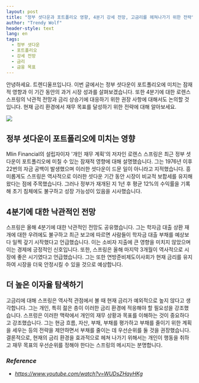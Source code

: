 ```yaml
---
layout: post
title: "정부 셧다운과 포트폴리오 영향, 4분기 강세 전망, 고금리를 헤쳐나가기 위한 전략"
author: "Trendy Wolf"
header-style: text
lang: en
tags:
  - 정부 셧다운
  - 포트폴리오
  - 강세 전망
  - 금리
  - 금융 목표
---
```


안녕하세요. 트렌디울프입니다. 이번 글에서는 정부 셧다운이 포트폴리오에 미치는 잠재적 영향과 이 기간 동안의 과거 시장 성과를 살펴보겠습니다. 또한 4분기에 대한 로렌스 스프링의 낙관적 전망과 금리 상승기에 대응하기 위한 권장 사항에 대해서도 논의할 것입니다. 현재 금리 환경에서 재무 목표를 달성하기 위한 전략에 대해 알아보세요.

<img
    src="https://i.ytimg.com/vi/WUDsZHayHKg/hqdefault.jpg"
/>


## 정부 셧다운이 포트폴리오에 미치는 영향
Mlin Financial의 설립자이자 '개인 재무 계획'의 저자인 로렌스 스프링은 최근 정부 셧다운이 포트폴리오에 미칠 수 있는 잠재적 영향에 대해 설명했습니다. 그는 1976년 이후 22번의 자금 공백이 발생했으며 이러한 셧다운이 드문 일이 아니라고 지적했습니다. 흥미롭게도 스프링은 역사적으로 이러한 셧다운 기간 동안 시장이 비교적 보합세를 유지해왔다는 점에 주목했습니다. 그러나 정부가 재개된 지 1년 후 평균 12%의 수익률을 기록해 초기 침체에도 불구하고 성장 가능성이 있음을 시사했습니다.

## 4분기에 대한 낙관적인 전망
스프링은 올해 4분기에 대한 낙관적인 전망도 공유했습니다. 그는 학자금 대출 상환 재개에 대한 우려에도 불구하고 최근 보고에 따르면 사람들이 학자금 대출 부채를 예상보다 일찍 갚기 시작했다고 언급했습니다. 이는 소비자 지출에 큰 영향을 미치지 않았으며 이는 경제에 긍정적인 신호입니다. 또한, 스프링은 올해 마지막 3개월이 역사적으로 시장에 좋은 시기였다고 언급했습니다. 그는 또한 연방준비제도이사회가 현재 금리를 유지하여 시장을 더욱 안정시킬 수 있을 것으로 예상합니다.

## 더 높은 이자율 탐색하기
고금리에 대해 스프링은 역사적 관점에서 볼 때 현재 금리가 예외적으로 높지 않다고 생각합니다. 그는 개인, 특히 젊은 층이 이러한 금리 환경에 적응해야 할 필요성을 강조했습니다. 스프렁은 이러한 맥락에서 개인의 재무 상황과 목표를 이해하는 것이 중요하다고 강조했습니다. 그는 현금 흐름, 자산, 부채, 부채를 평가하고 부채를 줄이기 위한 계획을 세우는 등의 전략을 제안하면서 부채를 줄이는 데 우선순위를 둘 것을 권장했습니다. 결론적으로, 현재의 금리 환경을 효과적으로 헤쳐 나가기 위해서는 개인이 행동을 취하고 재무 목표의 우선순위를 정해야 한다는 스프링의 메시지는 분명합니다.


### _Reference_
- _https://www.youtube.com/watch?v=WUDsZHayHKg_

